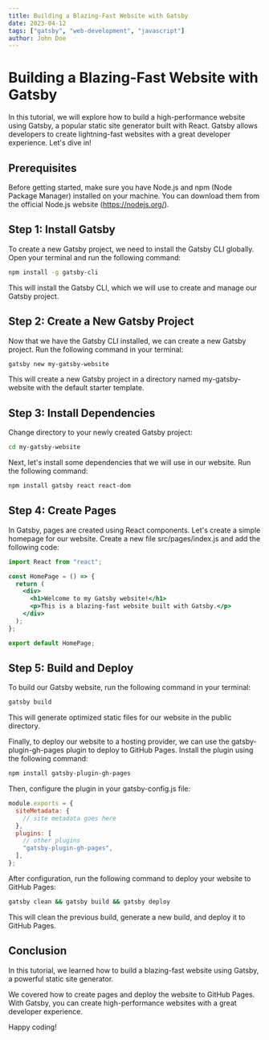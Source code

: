 ```yaml
---
title: Building a Blazing-Fast Website with Gatsby
date: 2023-04-12
tags: ["gatsby", "web-development", "javascript"]
author: John Doe
---
```


# Building a Blazing-Fast Website with Gatsby

In this tutorial, we will explore how to build a high-performance website using Gatsby, a popular static site generator built with React. Gatsby allows developers to create lightning-fast websites with a great developer experience. Let's dive in!

## Prerequisites

Before getting started, make sure you have Node.js and npm (Node Package Manager) installed on your machine. You can download them from the official Node.js website (https://nodejs.org/).

## Step 1: Install Gatsby

To create a new Gatsby project, we need to install the Gatsby CLI globally. Open your terminal and run the following command:

```bash
npm install -g gatsby-cli
```

This will install the Gatsby CLI, which we will use to create and manage our Gatsby project.

## Step 2: Create a New Gatsby Project

Now that we have the Gatsby CLI installed, we can create a new Gatsby project. Run the following command in your terminal:

```bash
gatsby new my-gatsby-website
```

This will create a new Gatsby project in a directory named my-gatsby-website with the default starter template.

## Step 3: Install Dependencies

Change directory to your newly created Gatsby project:

```bash
cd my-gatsby-website
```

Next, let's install some dependencies that we will use in our website. Run the following command:

```bash
npm install gatsby react react-dom
```

## Step 4: Create Pages

In Gatsby, pages are created using React components. Let's create a simple homepage for our website. Create a new file src/pages/index.js and add the following code:

```jsx
import React from "react";

const HomePage = () => {
  return (
    <div>
      <h1>Welcome to my Gatsby website!</h1>
      <p>This is a blazing-fast website built with Gatsby.</p>
    </div>
  );
};

export default HomePage;
```

## Step 5: Build and Deploy

To build our Gatsby website, run the following command in your terminal:

```bash
gatsby build
```

This will generate optimized static files for our website in the public directory.

Finally, to deploy our website to a hosting provider, we can use the gatsby-plugin-gh-pages plugin to deploy to GitHub Pages. Install the plugin using the following command:

```bash
npm install gatsby-plugin-gh-pages
```

Then, configure the plugin in your gatsby-config.js file:

```js
module.exports = {
  siteMetadata: {
    // site metadata goes here
  },
  plugins: [
    // other plugins
    "gatsby-plugin-gh-pages",
  ],
};
```

After configuration, run the following command to deploy your website to GitHub Pages:

```bash
gatsby clean && gatsby build && gatsby deploy
```

This will clean the previous build, generate a new build, and deploy it to GitHub Pages.

## Conclusion

In this tutorial, we learned how to build a blazing-fast website using Gatsby, a powerful static site generator.

We covered how to create pages and deploy the website to GitHub Pages. With Gatsby, you can create high-performance websites with a great developer experience.

Happy coding!
